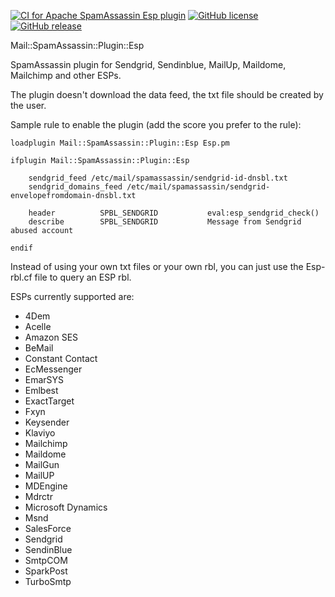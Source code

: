 [![CI for Apache SpamAssassin Esp plugin](https://github.com/bigio/spamassassin-esp/actions/workflows/main.yml/badge.svg)](https://github.com/bigio/spamassassin-esp/actions/workflows/main.yml) [![GitHub license](https://img.shields.io/github/license/bigio/spamassassin-esp)](https://github.com/bigio/spamassassin-esp/blob/master/LICENSE) [![GitHub release](https://img.shields.io/github/release/bigio/spamassassin-esp.svg)](https://GitHub.com/bigio/spamassassin-esp/releases/)

Mail::SpamAssassin::Plugin::Esp

SpamAssassin plugin for Sendgrid, Sendinblue, MailUp, Maildome, Mailchimp and other ESPs. 

The plugin doesn't download the data feed, the txt file should be created by the user.  

Sample rule to enable the plugin (add the score you prefer to the rule):  

	loadplugin Mail::SpamAssassin::Plugin::Esp Esp.pm  

	ifplugin Mail::SpamAssassin::Plugin::Esp  

		sendgrid_feed /etc/mail/spamassassin/sendgrid-id-dnsbl.txt  
		sendgrid_domains_feed /etc/mail/spamassassin/sendgrid-envelopefromdomain-dnsbl.txt  

		header          SPBL_SENDGRID           eval:esp_sendgrid_check()  
		describe        SPBL_SENDGRID           Message from Sendgrid abused account 	

	endif

Instead of using your own txt files or your own rbl, you can just use the Esp-rbl.cf file to query an ESP rbl.  

ESPs currently supported are:  
- 4Dem
- Acelle
- Amazon SES
- BeMail
- Constant Contact
- EcMessenger
- EmarSYS
- Emlbest
- ExactTarget
- Fxyn
- Keysender
- Klaviyo
- Mailchimp
- Maildome
- MailGun
- MailUP
- MDEngine
- Mdrctr
- Microsoft Dynamics
- Msnd
- SalesForce
- Sendgrid
- SendinBlue
- SmtpCOM
- SparkPost
- TurboSmtp
